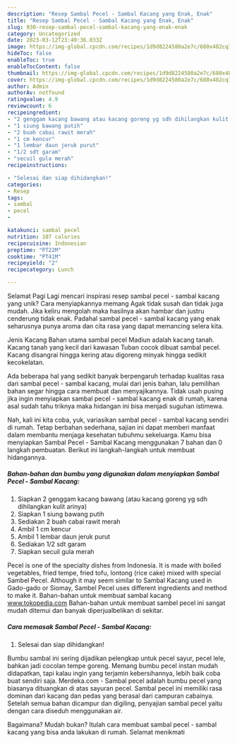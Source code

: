 ```yaml
---
description: "Resep Sambal Pecel - Sambal Kacang yang Enak, Enak"
title: "Resep Sambal Pecel - Sambal Kacang yang Enak, Enak"
slug: 930-resep-sambal-pecel-sambal-kacang-yang-enak-enak
category: Uncategorized
date: 2023-03-12T23:49:36.033Z
image: https://img-global.cpcdn.com/recipes/1d9d8224580a2e7c/680x482cq70/sambal-pecel-sambal-kacang-foto-resep-utama.jpg
hideToc: false
enableToc: true
enableTocContent: false
thumbnail: https://img-global.cpcdn.com/recipes/1d9d8224580a2e7c/680x482cq70/sambal-pecel-sambal-kacang-foto-resep-utama.jpg
cover: https://img-global.cpcdn.com/recipes/1d9d8224580a2e7c/680x482cq70/sambal-pecel-sambal-kacang-foto-resep-utama.jpg
author: Admin
authorAv: notfound
ratingvalue: 4.9
reviewcount: 6
recipeingredient:
- "2 genggam kacang bawang atau kacang goreng yg sdh dihilangkan kulit arinya"
- "1 siung bawang putih"
- "2 buah cabai rawit merah"
- "1 cm kencur"
- "1 lembar daun jeruk purut"
- "1/2 sdt garam"
- "secuil gula merah"
recipeinstructions:

- "Selesai dan siap dihidangkan!"
categories:
- Resep
tags:
- sambal
- pecel
- 

katakunci: sambal pecel  
nutrition: 107 calories
recipecuisine: Indonesian
preptime: "PT22M"
cooktime: "PT41M"
recipeyield: "2"
recipecategory: Lunch

---
```



Selamat Pagi Lagi mencari inspirasi resep sambal pecel - sambal kacang yang unik? Cara menyiapkannya memang Agak tidak susah dan tidak juga mudah. Jika keliru mengolah maka hasilnya akan hambar dan justru cenderung tidak enak. Padahal sambal pecel - sambal kacang yang enak seharusnya punya aroma dan cita rasa yang dapat memancing selera kita.


Jenis Kacang Bahan utama sambal pecel Madiun adalah kacang tanah. Kacang tanah yang kecil dari kawasan Tuban cocok dibuat sambal pecel. Kacang disangrai hingga kering atau digoreng minyak hingga sedikit kecokelatan.

Ada beberapa hal yang sedikit banyak berpengaruh terhadap kualitas rasa dari sambal pecel - sambal kacang, mulai dari jenis bahan, lalu pemilihan bahan segar hingga cara membuat dan menyajikannya. Tidak usah pusing jika ingin menyiapkan sambal pecel - sambal kacang enak di rumah, karena asal sudah tahu triknya maka hidangan ini bisa menjadi suguhan istimewa.


Nah, kali ini kita coba, yuk, variasikan sambal pecel - sambal kacang sendiri di rumah. Tetap berbahan sederhana, sajian ini dapat memberi manfaat dalam membantu menjaga kesehatan tubuhmu sekeluarga. Kamu bisa menyiapkan Sambal Pecel - Sambal Kacang menggunakan 7 bahan dan 0 langkah pembuatan. Berikut ini langkah-langkah untuk membuat hidangannya.

<!--inarticleads1-->

##### Bahan-bahan dan bumbu yang digunakan dalam menyiapkan Sambal Pecel - Sambal Kacang:

1. Siapkan 2 genggam kacang bawang (atau kacang goreng yg sdh dihilangkan kulit arinya)
1. Siapkan 1 siung bawang putih
1. Sediakan 2 buah cabai rawit merah
1. Ambil 1 cm kencur
1. Ambil 1 lembar daun jeruk purut
1. Sediakan 1/2 sdt garam
1. Siapkan secuil gula merah


Pecel is one of the specialty dishes from Indonesia. It is made with boiled vegetables, fried tempe, fried tofu, lontong (rice cake) mixed with special Sambel Pecel. Although it may seem similar to Sambal Kacang used in Gado-gado or Siomay, Sambel Pecel uses different ingredients and method to make it. Bahan-bahan untuk membuat sambal kacang www.tokopedia.com Bahan-bahan untuk membuat sambel pecel ini sangat mudah ditemui dan banyak diperjualbelikan di sekitar. 

<!--inarticleads2-->

##### Cara memasak Sambal Pecel - Sambal Kacang:


1. Selesai dan siap dihidangkan!

Bumbu sambal ini sering dijadikan pelengkap untuk pecel sayur, pecel lele, bahkan jadi cocolan tempe goreng. Memang bumbu pecel instan mudah didapatkan, tapi kalau ingin yang terjamin kebersihannya, lebih baik coba buat sendiri saja. Merdeka.com - Sambal pecel adalah bumbu pecel yang biasanya dituangkan di atas sayuran pecel. Sambal pecel ini memiliki rasa dominan dari kacang dan pedas yang berasal dari campuran cabainya. Setelah semua bahan dicampur dan digiling, penyajian sambal pecel yaitu dengan cara diseduh menggunakan air. 

Bagaimana? Mudah bukan? Itulah cara membuat sambal pecel - sambal kacang yang bisa anda lakukan di rumah. Selamat menikmati
